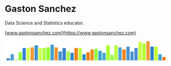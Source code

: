 # Gaston Sanchez

Data Science and Statistics educator. 

<!--
<img align='center' src='https://github.com/gastonstat/gastonstat.github.io/blob/master/images/full-scatterplot.png' alt="Decorative abstract scatter plot">

Among other things I ...

- enjoy authoring teaching-learning materials for statistics and data science,

- love using graphical displays to understand data with visualization,

- cherish multivariate methods for exploring, analyzing, and visualizing data in a context of multiple variables and high dimensionality,

- like helping researchers and scientists analyze their data,

- care about computational reproducibility topics,

- believe in and practice open education.
-->

[www.gastonsanchez.com](https://www.gastonsanchez.com)

<img align='center' src='https://github.com/gastonstat/gastonstat.github.io/blob/master/images/full-bars.png' alt="Decorative asbtract barchart">
